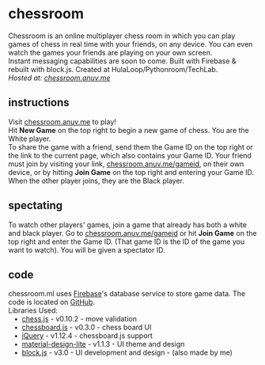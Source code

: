 # chessroom
Chessroom is an online multiplayer chess room in which you can play games of chess in real time with your friends, on any device. You can even watch the games your friends are playing on your own screen.  
Instant messaging capabilities are soon to come. Built with Firebase & rebuilt with block.js. Created at HulaLoop/Pythonroom/TechLab.  
*Hosted at: [chessroom.anuv.me](http://chessroom.anuv.me)*  

## instructions
Visit [chessroom.anuv.me](http://chessroom.anuv.me) to play!  
Hit **New Game** on the top right to begin a new game of chess. You are the White player.  
To share the game with a friend, send them the Game ID on the top right or the link to the current page, which also contains your Game ID. Your friend must join by visiting your link, [chessroom.anuv.me/gameid](#), on their own device, or by hitting **Join Game** on the top right and entering your Game ID. When the other player joins, they are the Black player.

## spectating
To watch other players' games, join a game that already has both a white and black player. Go to [chessroom.anuv.me/gameid](#) or hit **Join Game** on the top right and enter the Game ID. (That game ID is the ID of the game you want to watch). You will be given a spectator ID.

## code
chessroom.ml uses [Firebase](http://firebase.google.com)'s database service to store game data. The code is located on [GitHub](http://github.com/anuvgupta/chessroom.ml).  
Libraries Used:  
&nbsp;&nbsp;&nbsp;•&nbsp;&nbsp;[chess.js](https://github.com/jhlywa/chess.js) - v0.10.2 - move validation  
&nbsp;&nbsp;&nbsp;•&nbsp;&nbsp;[chessboard.js](https://github.com/oakmac/chessboardjs) - v0.3.0 - chess board UI  
&nbsp;&nbsp;&nbsp;•&nbsp;&nbsp;[jQuery](https://jquery.com/) - v1.12.4 - chessboard.js support  
&nbsp;&nbsp;&nbsp;•&nbsp;&nbsp;[material-design-lite](https://github.com/google/material-design-lite) - v1.1.3 - UI theme and design  
&nbsp;&nbsp;&nbsp;•&nbsp;&nbsp;[block.js](https://github.com/anuvgupta/block.js) - v3.0 - UI development and design - (also made by me)  

